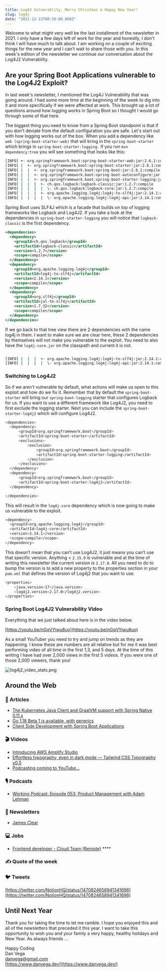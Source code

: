 ```yaml
---
title: Log4J Vulnerablity, Merry Christmas & Happy New Year!
slug: log4j
date: "2021-12-13T08:30:00.000Z"
---
```


Welcome to what might very well be the last installment of the newsletter in 2021. I only have a few days left of work for the year and honestly, I don't think I will have much to talk about. I am working on a couple of exciting things for the new year and I can't wait to share those with you. In this week's edition of the newsletter we continue our conversation about the Log4J2 Vulnerability.

## Are your Spring Boot Applications vulnerable to the Log4J2 Exploit?

In last week's newsletter, I mentioned the Log4J Vulnerability that was going around. I had some more time at the beginning of the week to dig into it and more specifically if we were affected at work. This brought up a lot of questions around how logging works in Spring Boot so I thought I would go through some of that here.

The biggest thing you need to know from a Spring Boot standpoint is that if you don't deviate from the default configuration you are safe. Let's start out with how logging works out of the box. When you add a dependency like `web (spring-boot-starter-web)` that will bring in the `spring-boot-starter` which brings in `spring-boot-starter-logging.` If you run `mvn dependency:tree` you will see something that looks like this:

```bash
[INFO] +- org.springframework.boot:spring-boot-starter-web:jar:2.6.1:compile
[INFO] |  +- org.springframework.boot:spring-boot-starter:jar:2.6.1:compile
[INFO] |  |  +- org.springframework.boot:spring-boot:jar:2.6.1:compile
[INFO] |  |  +- org.springframework.boot:spring-boot-autoconfigure:jar:2.6.1:compile
[INFO] |  |  +- org.springframework.boot:spring-boot-starter-logging:jar:2.6.1:compile
[INFO] |  |  |  +- ch.qos.logback:logback-classic:jar:1.2.7:compile
[INFO] |  |  |  |  \- ch.qos.logback:logback-core:jar:1.2.7:compile
[INFO] |  |  |  +- org.apache.logging.log4j:log4j-to-slf4j:jar:2.14.1:compile
[INFO] |  |  |  |  \- org.apache.logging.log4j:log4j-api:jar:2.14.1:compile
```

Spring Boot uses SLF4J which is a facade that builds on top of logging frameworks like Logback and Log4J2. If you take a look at the dependencies in `spring-boot-starter-logging` you will notice that `logback-classic` is the first dependency.

```xml
<dependencies>
  <dependency>
    <groupId>ch.qos.logback</groupId>
    <artifactId>logback-classic</artifactId>
    <version>1.2.7</version>
    <scope>compile</scope>
  </dependency>
  <dependency>
    <groupId>org.apache.logging.log4j</groupId>
    <artifactId>log4j-to-slf4j</artifactId>
    <version>2.14.1</version>
    <scope>compile</scope>
  </dependency>
  <dependency>
    <groupId>org.slf4j</groupId>
    <artifactId>jul-to-slf4j</artifactId>
    <version>1.7.32</version>
    <scope>compile</scope>
  </dependency>
</dependencies>
```

If we go back to that tree view there are 2 dependencies with the name log4j in them. I want to make sure we are clear here, these 2 dependencies by themselves will not make you vulnerable to the exploit.  You need to also have the `log4j-core.jar` on the classpath and current it is not.

```bash

[INFO] |  |  |  +- org.apache.logging.log4j:log4j-to-slf4j:jar:2.14.1:compile
[INFO] |  |  |  |  \- org.apache.logging.log4j:log4j-api:jar:2.14.1:compile


```

### Switching to Log4J2

So if we aren’t vulnerable by default, what actions will make us open to this exploit and how do we fix it. Remember that by default the `spring-boot-starter` will bring our `spring-boot-logging` starter that configures Logback for us. If you want to use a different framework like Log4J2, you need to first exclude the logging starter. Next you can include the `spring-boot-starter-log4j2` which will configure Log4J2.

```bash
<dependencies>
  <dependency>
      <groupId>org.springframework.boot</groupId>
      <artifactId>spring-boot-starter</artifactId>
      <exclusions>
          <exclusion>
              <groupId>org.springframework.boot</groupId>
              <artifactId>spring-boot-starter-logging</artifactId>
          </exclusion>
      </exclusions>
  </dependency>
  <dependency>
      <groupId>org.springframework.boot</groupId>
      <artifactId>spring-boot-starter-log4j2</artifactId>
  </dependency>

</dependencies>
```

This will result in the `log4j-core` dependency which is now going to make us vulnerable to the exploit.

```bash
<dependency>
  <groupId>org.apache.logging.log4j</groupId>
  <artifactId>log4j-core</artifactId>
  <version>2.14.1</version>
  <scope>compile</scope>
</dependency>
```

This doesn’t mean that you can’t use Log4J2, it just means you can’t use that specific version. Anything < `2.15.0` is vulnerable and at the time of writing this newsletter the current version is `2.17.0`. All you need to do to bump the version is to add a new property to the properties section in your `pom.xml` that defines the version of Log4j2 that you want to use.

```bash
<properties>
    <java.version>17</java.version>
    <log4j2.version>2.17.0</log4j2.version>
</properties>
```

### Spring Boot Log4J2 Vulnerability Video

Everything that we just talked about here is in the video below.

[https://youtu.be/nGqVYiwu8uo](https://youtu.be/nGqVYiwu8uo)

As a small YouTuber you need to try and jump on trends as they are happening. I know these are numbers are all relative but for me it was best performing video of all time in the first 1,3, and 5 days. At the time of this writing I have had over 2,000 views in the first 5 videos. If you were one of those 2,000 viewers, thank you!

![log4j2_video_stats.png](./log4j2_video_stats.png)

## Around the Web

### 📝 Articles

- [The Kubernetes Java Client and GraalVM support with Spring Native 0.11.x](https://joshlong.com/jl/blogPost/kubernetes-java-client-and-spring-native-and-graalvm.html)
- [Go 1.18 Beta 1 is available, with generics](https://go.dev/blog/go1.18beta1)
- [Client Side Development with Spring Boot Applications](https://spring.io/blog/2021/12/17/client-side-development-with-spring-boot-applications)

### 🎬 Videos

- [Introducing AWS Amplify Studio](https://www.youtube.com/watch?v=7MKVCmNKT1c)
- [Effortless typography, even in dark mode — Tailwind CSS Typography v0.5](https://www.youtube.com/watch?v=GEYkwfYytAM)
- [Podcasting coming to YouTube…](https://www.youtube.com/watch?v=khh6Xo8YNvY)

### 🎙 Podcasts

- [Working Podcast: Episode 053: Product Management with Adam Lehman](https://workingcode.dev/episodes/053-product-management-with-adam-lehman/)

### 📰 Newsletters

- [James Clear](https://jamesclear.com/3-2-1)

### 💻 Jobs

- [Frontend developer - Cloud Team (Remote)](https://axoniq.io/job-overview/frontend-developer-cloud-team) ****

### ✍️ Quote of the week

### 🐦 Tweets

[https://twitter.com/NotionHQ/status/1470824658941341696](https://twitter.com/NotionHQ/status/1470824658941341696)

## Until Next Year

Thank you for taking the time to let me ramble. I hope you enjoyed this and all of the newsletters that preceded it this year. I want to take this opportunity to wish you and your family a very happy, healthy holidays and New Year. As always friends ...

Happy Coding<br/>
Dan Vega<br/>
danvega@gmail.com<br/>
[https://www.danvega.dev](https://www.danvega.dev/)

